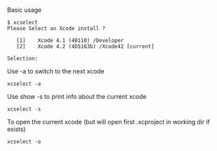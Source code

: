 Basic usage

    $ xcselect 
    Please Select an Xcode install ?
    
       [1]    Xcode 4.1 (4B110) /Developer 
       [2]    Xcode 4.2 (4D5163b) /Xcode42 [current]
    
    Selection: 


Use -a to switch to the next xcode  

    xcselect -a
    
Use show -s to print info about the current xcode  

    xcselect -s

To open the current xcode (but will open first .xcproject in working dir if exists)  

    xcselect -o
